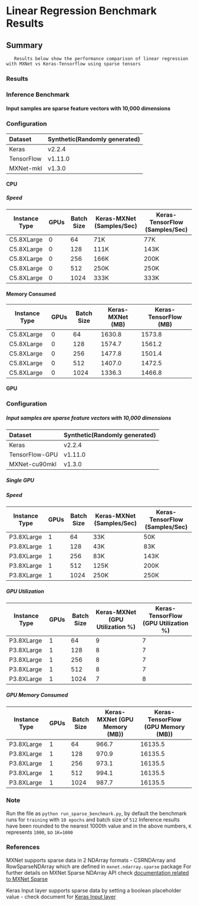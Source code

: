 # Linear Regression Benchmark Results 

## Summary
```
   Results below show the performance comparison of linear regression with MXNet vs Keras-Tensorflow using sparse tensors
```                                                   

### Results
### Inference Benchmark
#### Input samples are sparse feature vectors with 10,000 dimensions
### Configuration
| Dataset          | Synthetic(Randomly generated)                                |
| :--------------- | :----------------------------------------------------------- |
| Keras            | v2.2.4                                                      |
| TensorFlow       | v1.11.0                                                     |
| MXNet-mkl         | v1.3.0   

#### CPU
##### Speed
| Instance Type | GPUs  | Batch Size  | Keras-MXNet (Samples/Sec) | Keras-TensorFlow (Samples/Sec)  |
|-----|-----|-----|-----|-----|
| C5.8XLarge |   0  | 64  | 71K | 77K
| C5.8XLarge |   0  | 128 | 111K | 143K
| C5.8XLarge |   0  | 256 | 166K | 200K
| C5.8XLarge |   0  | 512 | 250K | 250K
| C5.8XLarge |   0  | 1024 | 333K | 333K

#### Memory Consumed
| Instance Type | GPUs  | Batch Size | Keras-MXNet (MB) | Keras-TensorFlow (MB)  |
|-----|-----|-----|-----|-----|
| C5.8XLarge |   0  | 64  | 1630.8 | 1573.8 |
| C5.8XLarge |   0  | 128 | 1574.7 | 1561.2 | 
| C5.8XLarge |   0  | 256 | 1477.8 | 1501.4  |
| C5.8XLarge |   0  | 512 | 1407.0| 1472.5 |
| C5.8XLarge |   0  | 1024 | 1336.3 | 1466.8 |

#### GPU
### Configuration
##### Input samples are sparse feature vectors with 10,000 dimensions
| Dataset          | Synthetic(Randomly generated)                                |
| :--------------- | :----------------------------------------------------------- |
| Keras            | v2.2.4                                                      |
| TensorFlow-GPU   | v1.11.0                                                     |
| MXNet-cu90mkl    | v1.3.0                                                      |

##### Single GPU
##### Speed
| Instance Type | GPUs  | Batch Size  | Keras-MXNet (Samples/Sec) | Keras-TensorFlow (Samples/Sec)  |
|-----|-----|-----|-----|-----|
| P3.8XLarge |   1  | 64  | 33K | 50K
| P3.8XLarge |   1  | 128 | 43K | 83K 
| P3.8XLarge |   1  | 256 | 83K | 143K
| P3.8XLarge |   1  | 512 | 125K | 200K
| P3.8XLarge |   1  | 1024 |250K | 250K

##### GPU Utilization
| Instance Type | GPUs  | Batch Size | Keras-MXNet (GPU Utilization %) | Keras-TensorFlow (GPU Utilization %)  |
|-----|-----|-----|-----|-----|
| P3.8XLarge |   1  | 64  | 9 | 7
| P3.8XLarge |   1  | 128 | 8 | 7
| P3.8XLarge |   1  | 256 | 8 | 7
| P3.8XLarge |   1  | 512 | 8 | 7
| P3.8XLarge |   1  | 1024 | 7 | 8

##### GPU Memory Consumed
| Instance Type | GPUs  | Batch Size | Keras-MXNet (GPU Memory (MB)) | Keras-TensorFlow (GPU Memory (MB))  |
|-----|-----|-----|-----|-----|
| P3.8XLarge |   1  | 64  | 966.7 | 16135.5
| P3.8XLarge |   1  | 128 | 970.9 | 16135.5
| P3.8XLarge |   1  | 256 | 973.1 | 16135.5
| P3.8XLarge |   1  | 512 | 994.1 | 16135.5
| P3.8XLarge |   1  | 1024 | 987.7 | 16135.5

### Note
Run the file as `python run_sparse_benchmark.py`, by default the benchmark runs for `training` with `10 epochs` and batch size of `512`
Inference results have been rounded to the nearest 1000th value and in the above numbers, `K` represents `1000`, so `1K=1000`

### References
MXNet supports sparse data in 2 NDArray formats - CSRNDArray and RowSparseNDArray which are defined in `mxnet.ndarray.sparse` package
For further details on MXNet Sparse NDArray API check [documentation related to MXNet Sparse](https://mxnet.incubator.apache.org/api/python/ndarray/sparse.html)

Keras Input layer supports sparse data by setting a boolean placeholder value - check document for [Keras Input layer](https://keras.io/layers/core/#input)
